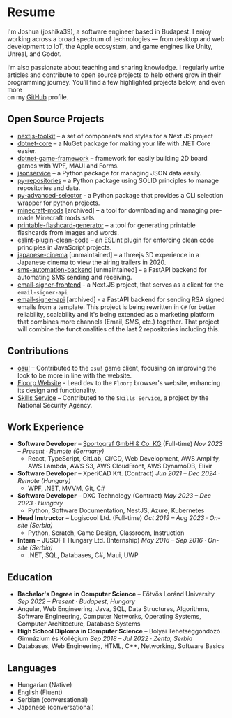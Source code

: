 # Resume

I'm Joshua (joshika39), a software engineer based in Budapest. I enjoy working across a broad spectrum of technologies — from desktop and web development to IoT, the Apple ecosystem, and game engines like Unity, Unreal, and Godot.

I’m also passionate about teaching and sharing knowledge. I regularly write articles and contribute to open source projects to help others grow in their programming journey. You’ll find a few highlighted projects below, and even more  
on my [GitHub](https://github.com/joshika39) profile.

## Open Source Projects

- [nextjs-toolkit](https://github.com/joshika39/nextjs-toolkit) – a set of components and styles for a Next.JS project
- [dotnet-core](https://github.com/kougen/dotnet-core) – a NuGet package for making your life with .NET Core easier.
- [dotnet-game-framework](https://github.com/kougen/dotnet-game-framework) – framework for easily building 2D board games with WPF, MAUI and Forms.
- [jsonservice](https://github.com/kougen/jsonservice) – a Python package for managing JSON data easily.
- [py-repositories](https://github.com/kougen/py-repositories) – a Python package using SOLID principles to manage repositories and data.
- [py-advanced-selector](https://github.com/kougen/py-advanced-selector) - a Python package that provides a CLI selection wrapper for python projects.
- [minecraft-mods](https://github.com/kougen/minecraft-mods) [archived] – a tool for downloading and managing pre-made Minecraft mods sets.
- [printable-flashcard-generator](https://github.com/kougen/printable-flashcard-generator) – a tool for generating printable flashcards from images and words.
- [eslint-plugin-clean-code](https://github.com/kougen/eslint-plugin-clean-code) – an ESLint plugin for enforcing clean code principles in JavaScript projects.
- [japanese-cinema](https://github.com/joshika39/japanese-cinema) [unmaintained] – a threejs 3D experience in a Japanese cinema to view the airing trailers in 2020.
- [sms-automation-backend](https://github.com/kougen/sms-automation-backend) [unmaintained] – a FastAPI backend for automating SMS sending and receiving.
- [email-signer-frontend](https://github.com/kougen/email-signer-frontend) - a Next.JS project, that serves as a client for the `email-signer-api`
- [email-signer-api](https://github.com/kougen/email-signer-api) [archived] - a FastAPI backend for sending RSA signed emails from a template. This project is being rewritten in `C#` for better reliability, scalability and it's being extended as a marketing platform that combines more channels (Email, SMS, etc.) together. That project will combine the functionalities of the last 2 repositories including this.

## Contributions

- [osu!](https://github.com/ppy/osu) – Contributed to the `osu!` game client, focusing on improving the look to be more in line with the website.
- [Floorp Website](https://github.com/Floorp-Projects/web) - Lead dev to the `Floorp` browser's website, enhancing its design and functionality.
- [Skills Service](https://github.com/NationalSecurityAgency/skills-service) – Contributed to the `Skills Service`, a project by the National Security Agency.

## Work Experience

- **Software Developer** – [Sportograf GmbH & Co. KG](https://sportograf.com/) (Full-time) _Nov 2023 – Present · Remote (Germany)_
  - React, TypeScript, GitLab, CI/CD, Web Development, AWS Amplify, AWS Lambda, AWS S3, AWS CloudFront, AWS DynamoDB, Elixir
- **Software Developer** – XperiCAD Kft. (Contract) _Jun 2021 – Dec 2024 · Remote (Hungary)_
  - WPF, .NET, MVVM, Git, C#
- **Software Developer** – DXC Technology (Contract) _May 2023 – Dec 2023 · Hungary_
  - Python, Software Documentation, NestJS, Azure, Kubernetes
- **Head Instructor** – Logiscool Ltd. (Full-time) _Oct 2019 – Aug 2023 · On-site (Serbia)_
  - Python, Scratch, Game Design, Classroom, Instruction
- **Intern** – JUSOFT Hungary Ltd. (Internship) _May 2016 – Sep 2016 · On-site (Serbia)_
  - .NET, SQL, Databases, C#, Maui, UWP

## Education

-  **Bachelor's Degree in Computer Science** – Eötvös Loránd University _Sep 2022 – Present · Budapest, Hungary_
- Angular, Web Engineering, Java, SQL, Data Structures, Algorithms, Software Engineering, Computer Networks, Operating Systems, Computer Architecture, Database Systems
-  **High School Diploma in Computer Science** – Bolyai Tehetséggondozó Gimnázium és Kollégium _Sep 2018 – Jul 2022 · Zenta, Serbia_
- Databases, Web Engineering, HTML, C++, Networking, Software Basics

## Languages

- Hungarian (Native)
- English (Fluent)
- Serbian (conversational)
- Japanese (conversational)